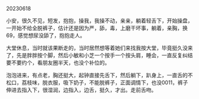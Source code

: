 20230618 

小安，很久不见，短发，抱抱，操我，我操不动，亲亲，躺着轻舌下，开始操盘，一开始不给全脱裤子，估计还是因为严，舔，毒，上磨干坏事，躺着，亲胸，换69，感觉想尿没舔了，抱抱走人。

大堂休息，当时就该果断走的，当时居然想等着她们来找我按大堂，毕竟挺久没来了，先是胖胖按个脚，然后小敏和小芝一个按手一个按头肩，睡会，一直反复纠结要不要约个，看朋友圈半天，也没个补位的。

泡泡进来，有点老，胸还挺大，起钟直接先舌下，然后躺下，趴身上，一直舌的不松口，荔枝味，脱衣服，吸下奶子，不能脱裤子，正面调情下，也没0011，裤子 伸进去指入下，很湿润，边指入，边舌，挺久，才出。走前舌吻。